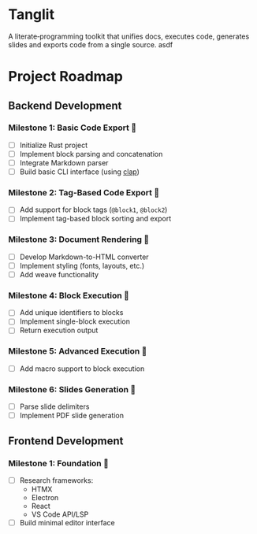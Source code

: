 # Tanglit
A literate‑programming toolkit that unifies docs, executes code, generates slides and exports code from a single source. 
asdf
# Project Roadmap

## Backend Development

### Milestone 1: Basic Code Export 🔨
- [ ] Initialize Rust project
- [ ] Implement block parsing and concatenation
- [ ] Integrate Markdown parser
- [ ] Build basic CLI interface (using [clap](https://github.com/clap-rs/clap))

### Milestone 2: Tag-Based Code Export 🔨
- [ ] Add support for block tags (`@block1`, `@block2`)
- [ ] Implement tag-based block sorting and export

### Milestone 3: Document Rendering 🔨
- [ ] Develop Markdown-to-HTML converter
- [ ] Implement styling (fonts, layouts, etc.)
- [ ] Add weave functionality

### Milestone 4: Block Execution 🔨
- [ ] Add unique identifiers to blocks
- [ ] Implement single-block execution
- [ ] Return execution output

### Milestone 5: Advanced Execution 🔨
- [ ] Add macro support to block execution

### Milestone 6: Slides Generation 🔨
- [ ] Parse slide delimiters
- [ ] Implement PDF slide generation

## Frontend Development

### Milestone 1: Foundation 🔨
- [ ] Research frameworks:
  - HTMX
  - Electron
  - React
  - VS Code API/LSP
- [ ] Build minimal editor interface
